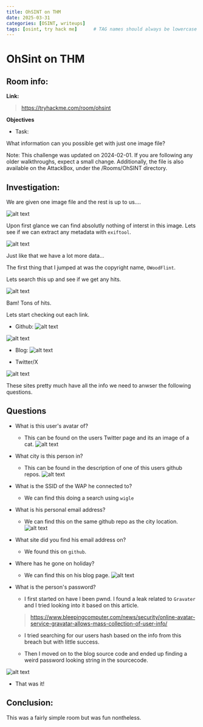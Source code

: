 ```yaml
---
title: OhSINT on THM
date: 2025-03-31
categories: [OSINT, writeups]
tags: [osint, try hack me]      # TAG names should always be lowercase
---
```



# OhSint on THM





## Room info:

**Link:** 

> <https://tryhackme.com/room/ohsint>


**Objectives**




* Task:

What information can you possible get with just one image file?

Note: This challenge was updated on 2024-02-01. If you are following any older walkthroughs, expect a small change. Additionally, the file is also available on the AttackBox, under the /Rooms/OhSINT directory.






## Investigation:

We are given one image file and the rest is up to us....

![alt text](image-3.png)



Upon first glance we can find absolutly nothing of interst in this image. Lets see if we can extract any metadata with `exiftool`.

![alt text](image-4.png)


Just like that we have a lot more data...

The first thing that I jumped at was the copyright name, `OWoodFlint`.

Lets search this up and see if we get any hits.

![alt text](image-5.png)

Bam! Tons of hits. 

Lets start checking out each link.

* Github:
![alt text](image-6.png)

![alt text](image-8.png)

* Blog: 
![alt text](image-7.png)

* Twitter/X 

![alt text](image-9.png)


These sites pretty much have all the info we need to anwser the following questions.



## Questions
* What is this user's avatar of?
  * This can be found on the users Twitter page and its an image of a cat.
  ![alt text](image-9.png)

 
* What city is this person in?
  * This can be found in the description of one of this users github repos.
  ![alt text](image-10.png)

* What is the SSID of the WAP he connected to?
  * We can find this doing a search using `wigle`

  

* What is his personal email address?
  * We can find this on the same github repo as the city location.
    ![alt text](image-10.png)

* What site did you find his email address on?
  * We found this on `github`.

* Where has he gone on holiday?
  * We can find this on his blog page.
  ![alt text](image-11.png)


* What is the person's password?
  * I first started on have I been pwnd. I found a leak related to `Gravater` and I tried looking into it based on this article.

  > <https://www.bleepingcomputer.com/news/security/online-avatar-service-gravatar-allows-mass-collection-of-user-info/>

  * I tried searching for our users hash based on the info from this breach but with little success. 

  * Then I moved on to the blog source code and ended up finding a weird password looking string in the sourcecode.

![alt text](image-12.png)

  * That was it! 

## Conclusion:

This was a fairly simple room but was fun nontheless.

